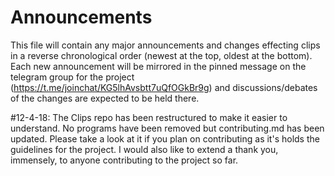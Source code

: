 # Announcements

This file will contain any major announcements and changes effecting clips in a reverse chronological order (newest at the top, oldest at the bottom).  Each new announcement will be mirrored in the pinned message on the telegram group for the project (https://t.me/joinchat/KG5lhAvsbtt7uQfOGkBr9g) and discussions/debates of the changes are expected to be held there.

#12-4-18:
The Clips repo has been restructured to make it easier to understand.  No programs have been removed but contributing.md has been updated.  Please take a look at it if you plan on contributing as it's holds the guidelines for the project.
I would also like to extend a thank you, immensely, to anyone contributing to the project so far.
